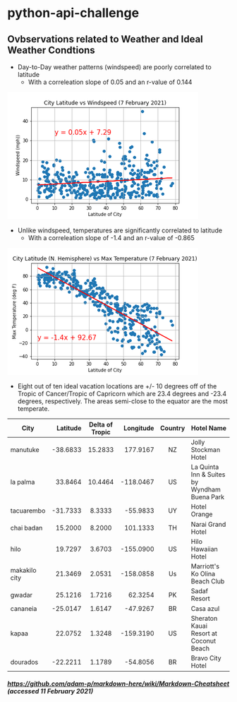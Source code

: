 # python-api-challenge


## Ovbservations related to Weather and Ideal Weather Condtions

* Day-to-Day weather patterns (windspeed) are poorly correlated to latitude
    * With a correleation slope of 0.05 and an r-value of 0.144

![alt text](WeatherPy/output_data/NlatVSwindspeed.png "Little Correleation of Latitude on Windspped")

* Unlike windspeed, temperatures are significantly correlated to latitude
    * With a correleation slope of -1.4 and an r-value of -0.865

![alt text](WeatherPy/output_data/NlatVStemp.png "Little Correleation of Latitude on Windspped")

* Eight out of ten ideal vacation locations are +/- 10 degrees off of the Tropic of Cancer/Tropic of Capricorn which are 23.4 degrees and -23.4 degrees, respectively.  The areas semi-close to the equator are the most temperate.

|City          |Latitude  | Delta of Tropic | Longitude | Country | Hotel Name                                   |
| ------------ | -------: | :-------------: | --------: | :-----: | -------------------------------------------- |
|manutuke      | -38.6833 | 15.2833         |177.9167   | NZ      | Jolly Stockman Hotel                         |
|la palma      | 33.8464  | 10.4464         |-118.0467  | US      | La Quinta Inn & Suites by Wyndham Buena Park |
|tacuarembo    | -31.7333 | 8.3333          |-55.9833   | UY      | Hotel Orange                                 |
|chai badan    | 15.2000  | 8.2000          |101.1333   | TH      | Narai Grand Hotel                            |
|hilo          | 19.7297  | 3.6703          |-155.0900  | US      | Hilo Hawaiian Hotel                          |
|makakilo city | 21.3469  | 2.0531          |-158.0858  | Us      | Marriott's Ko Olina Beach Club               |
|gwadar        | 25.1216  | 1.7216          |62.3254    | PK      | Sadaf Resort                                 |
|cananeia      | -25.0147 | 1.6147          |-47.9267   | BR      | Casa azul                                    |
|kapaa         | 22.0752  | 1.3248          |-159.3190  | US      | Sheraton Kauai Resort at Coconut Beach       |
|dourados      | -22.2211 | 1.1789          |-54.8056   | BR      | Bravo City Hotel                             |


##### https://github.com/adam-p/markdown-here/wiki/Markdown-Cheatsheet (accessed 11 February 2021)
